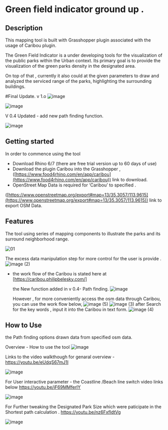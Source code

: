 # Green field indicator ground up . <Prototype>
## **Description**

This mapping tool is built with Grasshopper plugin associated with the usage of Caribou plugin.

The Green Field Indicator is a under developing tools for the visualization of the public parks within the Urban context.  Its primary goal is to provide the visualization of the green parks density in the designated area.

On top of that , currently it also could at the given parameters to draw and analyzed the serviced range of the parks, highlighting the surrounding buildings.

 #Final Update. v 1.o
 ![image](https://user-images.githubusercontent.com/51291536/138485094-f6780e4a-89bb-4dc4-9474-b34a892ea177.png)

  ![image](https://user-images.githubusercontent.com/51291536/138421729-93c4022f-9eac-4222-8a01-4a1a6372ec65.png)
  
 V 0.4 Updated - add new path finding function.
  
  ![image](https://user-images.githubusercontent.com/51291536/138324582-317ddc56-e384-453d-a608-cd6e91e5c80f.png)
## **Getting started**

In order to commence using the tool 



* Download Rhino 6/7   (there are free trial version up to 60 days of use)
* Download the plugin Caribou into the Grasshopper , ([https://www.food4rhino.com/en/app/caribou](https://www.food4rhino.com/en/app/caribou)) link to download.
* OpenStreet Map Data is required for ‘Caribou’ to specified . 

([https://www.openstreetmap.org/export#map=13/35.3057/113.9615](https://www.openstreetmap.org/export#map=13/35.3057/113.9615)) link to export OSM Data.


## **Features**

The tool using series of mapping components to illustrate the parks and its surround neighborhood range.

 ![01](https://user-images.githubusercontent.com/51291536/138489593-bfdee799-3664-4868-a5c3-56bc82efe3a2.png)

 
The excess data manipulation step for more control for the user is provide .
![image (2)](https://user-images.githubusercontent.com/51291536/138327172-2869ad01-e60c-4dbe-b8a5-5ca7e6954901.png)
* the work flow of the Caribou is stated here at [https://caribou.philipbelesky.com/]

  the New function added in v 0.4- Path finding.
  ![image](https://user-images.githubusercontent.com/51291536/138421239-44e963a9-b7c9-4836-ba88-d99425d4cba9.png)

  However , for more conveniently access the osm data through Caribou, you can use the work flow below,
  ![image (5)](https://user-images.githubusercontent.com/51291536/138327869-173743eb-c363-4e3c-8814-be4e91bb7be3.png)
![image (3)](https://user-images.githubusercontent.com/51291536/138327901-76334c6f-69e4-450f-89fe-ceae5baaf3cf.png)
  after Search for the key words , input it into the Caribou in text form.
![image (4)](https://user-images.githubusercontent.com/51291536/138327915-898f4904-ce0b-4437-8207-e017b959bc98.png)

 ## **How to Use**
  
the Path finding options  drawn data from specified osm data.

 Overview - How to use the tool 
 ![image](https://user-images.githubusercontent.com/51291536/138487007-fccaf6f5-78b6-498d-a06f-93e9ef063989.png)
 
 
Links to the video walkthough for genaral overview -https://youtu.be/eUdqS67mJ1I
 
 
  ![image](https://user-images.githubusercontent.com/51291536/138422524-8dcf1bc6-7ca7-4734-9dc4-6b021a651a78.png)
 
 
 For User interactive parameter - the Coastline /Beach line switch video links below
 https://youtu.be/iF69MMferlY
 
 
 ![image](https://user-images.githubusercontent.com/51291536/138487292-d7019445-4cf2-4e0c-9cce-dc5184d69bc0.png)

 
 For Further tweaking the Designated Park Size which were paticipate in the Shortest path calculation .
 https://youtu.be/nz6FxfldtVg
 
![image](https://user-images.githubusercontent.com/51291536/138487923-4478ef7c-897b-41a3-bf31-aad80fa7d279.png)
